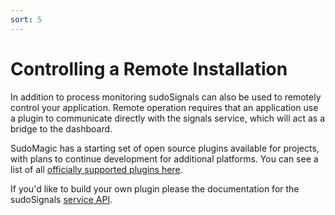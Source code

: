 ```yaml
---
sort: 5
---
```


# Controlling a Remote Installation

In addition to process monitoring sudoSignals can also be used to remotely control your application. Remote operation requires that an application use a plugin to communicate directly with the signals service, which will act as a bridge to the dashboard.

SudoMagic has a starting set of open source plugins available for projects, with plans to continue development for additional platforms. You can see a list of all [officially supported plugins here](https://docs.sudosignals.com/plugins/).

If you'd like to build your own plugin please the documentation for the sudoSignals [service API](https://docs.sudosignals.com/plugins/).